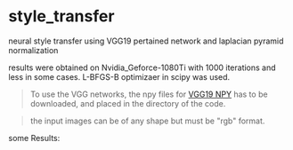 # style_transfer
neural style transfer using VGG19 pertained network and laplacian pyramid normalization

results were obtained on Nvidia_Geforce-1080Ti with 1000 iterations and less in some cases.
L-BFGS-B optimizaer in scipy was used.

>To use the VGG networks, the npy files for [VGG19 NPY](https://mega.nz/#!xZ8glS6J!MAnE91ND_WyfZ_8mvkuSa2YcA7q-1ehfSm-Q1fxOvvs) has to be downloaded, and placed in the directory of the code.

>the input images can be of any shape but must be "rgb" format.

some Results:
